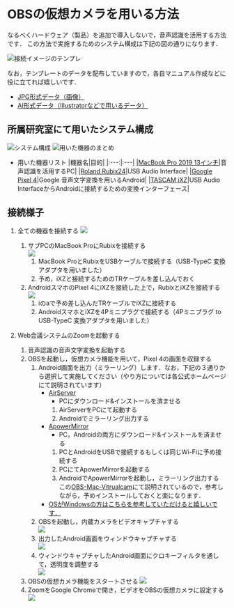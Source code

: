 # OBSの仮想カメラを用いる方法
なるべくハードウェア（製品）を追加で導入しないで，音声認識を活用する方法です．
この方法で実施するためのシステム構成は下記の図の通りになります．

![接続イメージのテンプレ](fig/Template_Using_OBS-JP-Light.jpg)


なお，テンプレートのデータを配布していますので，各自マニュアル作成などに役に立てれば嬉しいです．
  - [JPG形式データ（画像）](fig/template/Template_Using_OBS-JP.jpg)
  - [AI形式データ（Illustratorなどで用いるデータ）](fig/template/Template_Using_OBS-JP.ai)


## 所属研究室にて用いたシステム構成
![システム構成](fig/Using_OBS_ThetaAkihisa-JP-Light.jpg)
![用いた機器のまとめ](fig/Sample/0-Before-Light.jpg)

- 用いた機器リスト
  |機器名|目的|
  |:---:|:---|
  |[MacBook Pro 2019 13インチ](https://support.apple.com/kb/SP795?viewlocale=ja_JP&locale=ja_JP)|音声認識を活用するPC|
  |[Roland Rubix24](https://www.roland.com/jp/products/rubix24/)|USB Audio Interface|
  |[Google Pixel 4](https://store.google.com/jp/product/pixel_4)|Google 音声文字変換を用いるAndroid|
  |[TASCAM iXZ](https://tascam.jp/jp/product/ixz/top)|USB Audio InterfaceからAndroidに接続するための変換インターフェース|

  
## 接続様子
1. 全ての機器を接続する
![](fig/Sample/0-After-Light.jpg)
    1. サブPCのMacBook ProにRubixを接続する  
      ![](fig/Sample/AudioInterface-Light.jpg)  
        1. MacBook ProとRubixをUSBケーブルで接続する（USB-TypeC 変換アダプタを用いました）
        1. 予め，iXZと接続するためのTRケーブルを差し込んでおく
    1. AndroidスマホのPixel 4にiXZを接続した上で，RubixとiXZを接続する  
      ![](fig/Sample/iXZ-Light.jpg) 
        1. ⅰのaで予め差し込んだTRケーブルでiXZに接続する
        1. AndroidスマホとiXZを4Pミニプラグで接続する（4Pミニプラグ to USB-TypeC 変換アダプタを用いました）

1. Web会議システムのZoomを起動する
    1. 音声認識の音声文字変換を起動する
    1. OBSを起動し，仮想カメラ機能を用いて，Pixel 4の画面を収録する
        1. Android画面を出力（ミラーリング）します．なお，下記の３通りから選択して実施してください（やり方については各公式ホームページにて説明されています）
            - [AirServer](https://www.airserver.com)
                - PCにダウンロード&インストールを済ませる
                1. AirServerをPCにて起動する
                1. Androidでミラーリング出力する
            - [ApowerMirror](https://www.apowersoft.jp/phone-mirror)
                - PC，Androidの両方にダウンロード&インストールを済ませる
                1. PCとAndroidをUSBで接続するもしくは同じWi-Fiに予め接続する
                1. PCにてApowerMirrorを起動する
                1. AndroidでApowerMirrorを起動し，ミラーリング出力する  
            この[OBS-Mac-Vitrualcam](https://github.com/johnboiles/obs-mac-virtualcam#installing)にて説明されているので，参考しながら，予めインストールしておくと楽になります．  
             - [OSがWindowsの方はこちらを参考していただけると嬉しいです．](https://github.com/CatxFish/obs-virtual-cam/releases)
        1. OBSを起動し，内蔵カメラをビデオキャプチャする  
            ![](fig/Sample/OBS-AirServer-0-Light.gif)
        1. 出力したAndroid画面をウィンドウキャプチャする  
            ![](fig/Sample/OBS-AirServer-1-Light.gif)
        1. ウィンドウキャプチャしたAndroid画面にクロキーフィルタを通して，透明度を調整する  
            ![](fig/Sample/OBS-AirServer-2-Light.gif)
    1. OBSの仮想カメラ機能をスタートさせる
        ![](fig/Sample/OBS-VirtualCamera-Light.gif)
    1. ZoomをGoogle Chromeで開き，ビデオをOBSの仮想カメラに設定する
        ![](fig/Sample/Zoom-Start.gif)

    
    
